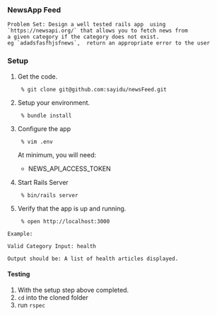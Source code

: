  ### NewsApp Feed
 ``` 
 Problem Set: Design a well tested rails app  using `https://newsapi.org/` that allows you to fetch news from 
 a given category if the category does not exist.
 eg `adadsfasfhjsfnews`,  return an appropriate error to the user 
 ```

### Setup

1. Get the code.

        % git clone git@github.com:sayidu/newsFeed.git

2. Setup your environment.

        % bundle install

3. Configure the app

        % vim .env

   At minimum, you will need:
   * NEWS_API_ACCESS_TOKEN
 
4. Start Rails Server

        % bin/rails server

5. Verify that the app is up and running.

        % open http://localhost:3000



```
Example:

Valid Category Input: health

Output should be: A list of health articles displayed.

```

#### Testing
1.  With the setup step above completed. 
2. `cd` into the cloned folder
4. run `rspec`
